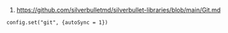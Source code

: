 
1. https://github.com/silverbulletmd/silverbullet-libraries/blob/main/Git.md

```space-lua
config.set("git", {autoSync = 1})
```
